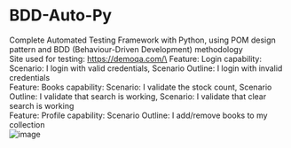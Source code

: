# BDD-Auto-Py
Complete Automated Testing Framework with Python, using POM design pattern and BDD (Behaviour-Driven Development) methodology\
Site used for testing: https://demoqa.com/\
Feature: Login capability: Scenario: I login with valid credentials, Scenario Outline: I login with invalid credentials\
Feature: Books capability: Scenario: I validate the stock count, Scenario Outline: I validate that search is working, Scenario: I validate that clear search is working\
Feature: Profile capability: Scenario Outline: I add/remove books to my collection\
![image](https://github.com/bogdanadriansandu/BDD-Auto-Py/assets/45737747/8f32c4d4-6b53-4848-8de6-f488a2ef9689)
